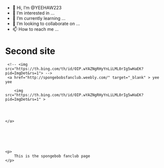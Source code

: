 - 👋 Hi, I’m @YEEHAW223
- 👀 I’m interested in ...
- 🌱 I’m currently learning ...
- 💞️ I’m looking to collaborate on ...
- 📫 How to reach me ...

<!---
YEEHAW223/YEEHAW223 is a ✨ special ✨ repository because its `README.md` (this file) appears on your GitHub profile.
You can click the Preview link to take a look at your changes.
--->


<!-- https://www.youtube.com/watch?v=3mv_xsAAN_I&t=3s
1. Create a new folder called "Second Site" and open it in VSCode

2. Add the three main files (html, css, js). 

3. Add an h1 titled "Second site", an image, a description of you site (p tag), and a link to another one of your favorite sites.

4. Change your image into a link to takes the user somewhere. 
5. Change the color of your h1 to "salmon"
*that takes for 12 to 4 class gmetric infro tech microsoft  speciflist 
 91799-ITS-64834 micro soft into tech, java then code go to training 
-->
<!DOCTYPE html>
<html lang="en">
<head>
    <meta charset="UTF-8">
    <meta http-equiv="X-UA-Compatible" content="IE=edge">
    <meta name="viewport" content="width=device-width, initial-scale=1.0">
    <link rel="stylesheet" href="/style.css">
    <title>Document</title>
    
</head>
<body>
    <h1>
    <!-- <h1 style="color: salmon;"> -->
        Second site 
    </h1>

     <!-- <img src="https://th.bing.com/th/id/OIP.wYAZNgRHyYnLiLML0rIg5wHaEK?pid=ImgDet&rs=1"> -->
     <a href="http://spongebobsfanclub.weebly.com/" target="_blank" > yee yee

        <img src="https://th.bing.com/th/id/OIP.wYAZNgRHyYnLiLML0rIg5wHaEK?pid=ImgDet&rs=1" >
    
    
    
    
    </a> 
     

    

    

    <p>
        This is the spongebob fanclub page 
    </p>



    
</body>
</html>
